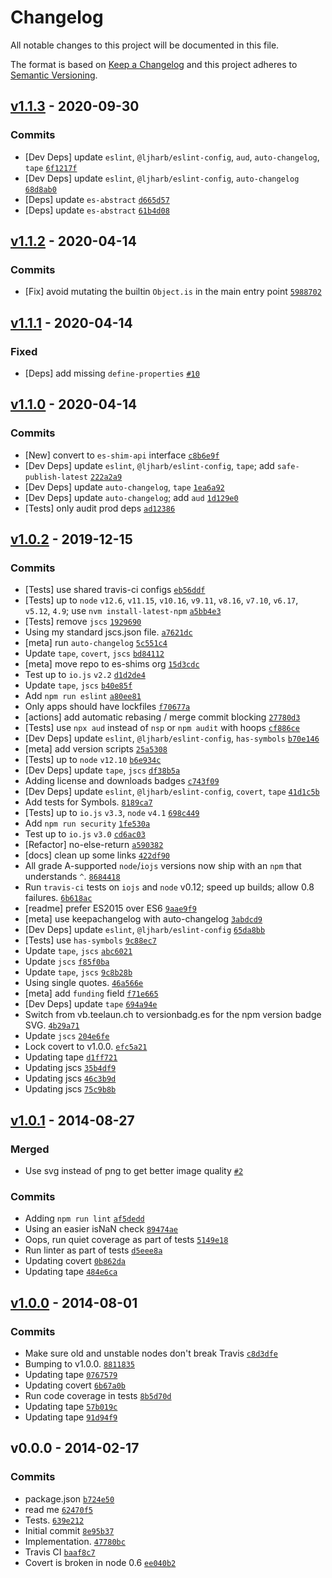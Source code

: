 # Changelog

All notable changes to this project will be documented in this file.

The format is based on [Keep a Changelog](https://keepachangelog.com/en/1.0.0/)
and this project adheres to [Semantic Versioning](https://semver.org/spec/v2.0.0.html).

## [v1.1.3](https://github.com/es-shims/object-is/compare/v1.1.2...v1.1.3) - 2020-09-30

### Commits

- [Dev Deps] update `eslint`, `@ljharb/eslint-config`, `aud`, `auto-changelog`, `tape` [`6f1217f`](https://github.com/es-shims/object-is/commit/6f1217fc82cbe25d3911cad2d3298a8f3f51bd7f)
- [Dev Deps] update `eslint`, `@ljharb/eslint-config`, `auto-changelog` [`68d8ab0`](https://github.com/es-shims/object-is/commit/68d8ab07275949aa78f20f0e6270c0a26aba2647)
- [Deps] update `es-abstract` [`d665d57`](https://github.com/es-shims/object-is/commit/d665d570e416f039bbbc577f0c2c77104302d227)
- [Deps] update `es-abstract` [`61b4d08`](https://github.com/es-shims/object-is/commit/61b4d0893212b08ec89ba8c388948fa4377f7a43)

## [v1.1.2](https://github.com/es-shims/object-is/compare/v1.1.1...v1.1.2) - 2020-04-14

### Commits

- [Fix] avoid mutating the builtin `Object.is` in the main entry point [`5988702`](https://github.com/es-shims/object-is/commit/59887020544021d7cf8e72cd84c4d67abcf558c5)

## [v1.1.1](https://github.com/es-shims/object-is/compare/v1.1.0...v1.1.1) - 2020-04-14

### Fixed

- [Deps] add missing `define-properties` [`#10`](https://github.com/es-shims/object-is/issues/10)

## [v1.1.0](https://github.com/es-shims/object-is/compare/v1.0.2...v1.1.0) - 2020-04-14

### Commits

- [New] convert to `es-shim-api` interface [`c8b6e9f`](https://github.com/es-shims/object-is/commit/c8b6e9f249438bfd9dfa315415eddd3a1d436d15)
- [Dev Deps] update `eslint`, `@ljharb/eslint-config`, `tape`; add `safe-publish-latest` [`222a2a9`](https://github.com/es-shims/object-is/commit/222a2a9a2eb08be844bf4c619d1eb711d743c6f3)
- [Dev Deps] update `auto-changelog`, `tape` [`1ea6a92`](https://github.com/es-shims/object-is/commit/1ea6a92153695074c4e3f2e2e0ec26b83f6b091a)
- [Dev Deps] update `auto-changelog`; add `aud` [`1d129e0`](https://github.com/es-shims/object-is/commit/1d129e0dfe386a1e39fa4f3ff991198e885299b1)
- [Tests] only audit prod deps [`ad12386`](https://github.com/es-shims/object-is/commit/ad1238688dcfe9170217b6b9a02122369979d221)

## [v1.0.2](https://github.com/es-shims/object-is/compare/v1.0.1...v1.0.2) - 2019-12-15

### Commits

- [Tests] use shared travis-ci configs [`eb56ddf`](https://github.com/es-shims/object-is/commit/eb56ddf82bd08f56bd50db7333f2a7b6cef2452a)
- [Tests] up to `node` `v12.6`, `v11.15`, `v10.16`, `v9.11`, `v8.16`, `v7.10`, `v6.17`, `v5.12`, `4.9`; use `nvm install-latest-npm` [`a5bb4e3`](https://github.com/es-shims/object-is/commit/a5bb4e3663902dda4eb9c748aecd04532428594a)
- [Tests] remove `jscs` [`1929690`](https://github.com/es-shims/object-is/commit/19296907bbb9864518ccb2364a44f9adda9c910c)
- Using my standard jscs.json file. [`a7621dc`](https://github.com/es-shims/object-is/commit/a7621dcafbdf4befa4bb97c4e132f30fd486addf)
- [meta] run `auto-changelog` [`5c551c4`](https://github.com/es-shims/object-is/commit/5c551c406f8a72d53f8f4bbabc89f0c1892bf262)
- Update `tape`, `covert`, `jscs` [`bd84112`](https://github.com/es-shims/object-is/commit/bd8411263e754f5a464b6d55c01ecd3b1f4c7437)
- [meta] move repo to es-shims org [`15d3cdc`](https://github.com/es-shims/object-is/commit/15d3cdcbd4b78c8dee80507ac8a5f4cff7ab42d4)
- Test up to `io.js` `v2.2` [`d1d2de4`](https://github.com/es-shims/object-is/commit/d1d2de48f72853552e3d3a751b3f178c5dc10ef5)
- Update `tape`, `jscs` [`b40e85f`](https://github.com/es-shims/object-is/commit/b40e85f77cc906fc54246cf672a78b902bd65aab)
- Add `npm run eslint` [`a80ee81`](https://github.com/es-shims/object-is/commit/a80ee81d12d8fb4120bf590c4d4622fb5dc3f67b)
- Only apps should have lockfiles [`f70677a`](https://github.com/es-shims/object-is/commit/f70677adbe0a765ee26e214a95a97d0ddf88f31e)
- [actions] add automatic rebasing / merge commit blocking [`27780d3`](https://github.com/es-shims/object-is/commit/27780d330cbaf3ef96479b5a0a3fe55f71b54bb6)
- [Tests] use `npx aud` instead of `nsp` or `npm audit` with hoops [`cf886ce`](https://github.com/es-shims/object-is/commit/cf886ced70afff6c5a66be6f9ddba2d330034c70)
- [Dev Deps] update `eslint`, `@ljharb/eslint-config`, `has-symbols` [`b70e146`](https://github.com/es-shims/object-is/commit/b70e146496488ac5e1a48651cb94292e67051e48)
- [meta] add version scripts [`25a5308`](https://github.com/es-shims/object-is/commit/25a5308bfcc41733a86ce0461ef69a2459215b5b)
- [Tests] up to `node` `v12.10` [`b6e934c`](https://github.com/es-shims/object-is/commit/b6e934ca8f0e65dac7ed3c30b2b7907d39e36f6b)
- [Dev Deps] update `tape`, `jscs` [`df38b5a`](https://github.com/es-shims/object-is/commit/df38b5a856071aaa4d6b8e089a48d80775cb1ed9)
- Adding license and downloads badges [`c743f09`](https://github.com/es-shims/object-is/commit/c743f0907b0bab73a0821541190a865a5c3e5da9)
- [Dev Deps] update `eslint`, `@ljharb/eslint-config`, `covert`, `tape` [`41d1c5b`](https://github.com/es-shims/object-is/commit/41d1c5b8173f6543e01940b18daee93c586058d0)
- Add tests for Symbols. [`8189ca7`](https://github.com/es-shims/object-is/commit/8189ca73b647a13f63162bc8ed14040386972530)
- [Tests] up to `io.js` `v3.3`, `node` `v4.1` [`698c449`](https://github.com/es-shims/object-is/commit/698c449a8fdc6634747765333cdd8071119932b8)
- Add `npm run security` [`1fe530a`](https://github.com/es-shims/object-is/commit/1fe530abd3164eb70dedd959a25f3b1ad0d02c01)
- Test up to `io.js` `v3.0` [`cd6ac03`](https://github.com/es-shims/object-is/commit/cd6ac034cda66916319c68aeea190e5817de106c)
- [Refactor] no-else-return [`a590382`](https://github.com/es-shims/object-is/commit/a590382d69134915f37039ae6841c9fffbdd5b81)
- [docs] clean up some links [`422df90`](https://github.com/es-shims/object-is/commit/422df90523f4d7f2463e404d394f656232f0fc7c)
- All grade A-supported `node`/`iojs` versions now ship with an `npm` that understands `^`. [`8684418`](https://github.com/es-shims/object-is/commit/8684418131004859fe18443d4f57f28510b72e13)
- Run `travis-ci` tests on `iojs` and `node` v0.12; speed up builds; allow 0.8 failures. [`6b618ac`](https://github.com/es-shims/object-is/commit/6b618acfa5bcab8d1684d926728000afb4f1ee52)
- [readme] prefer ES2015 over ES6 [`9aae9f9`](https://github.com/es-shims/object-is/commit/9aae9f9d1b4e699364f4822534b89887abb9089f)
- [meta] use keepachangelog with auto-changelog [`3abdcd9`](https://github.com/es-shims/object-is/commit/3abdcd915bc647a5f01af2422fa4a37b2980f946)
- [Dev Deps] update `eslint`, `@ljharb/eslint-config` [`65da8bb`](https://github.com/es-shims/object-is/commit/65da8bba76d4b0e95f95d2a6b98d7bfe5b294ff0)
- [Tests] use `has-symbols` [`9c88ec7`](https://github.com/es-shims/object-is/commit/9c88ec729227f35dc18fe52131c11afd296a042e)
- Update `tape`, `jscs` [`abc6021`](https://github.com/es-shims/object-is/commit/abc6021a0be38921688182e0f95376597056f6cd)
- Update `jscs` [`f85f0ba`](https://github.com/es-shims/object-is/commit/f85f0ba49809030c09dfda4af0022c4122438f90)
- Update `tape`, `jscs` [`9c8b28b`](https://github.com/es-shims/object-is/commit/9c8b28bf52521b70fdacdaba1035e101aa0a1240)
- Using single quotes. [`46a566e`](https://github.com/es-shims/object-is/commit/46a566efbc6366aa44ef9ac8b47668ede5830d50)
- [meta] add `funding` field [`f71e665`](https://github.com/es-shims/object-is/commit/f71e66510676f9bfeb6e81a05821161953879270)
- [Dev Deps] update `tape` [`694a94e`](https://github.com/es-shims/object-is/commit/694a94e83b4d415b1e43adb8011ad33351945105)
- Switch from vb.teelaun.ch to versionbadg.es for the npm version badge SVG. [`4b29a71`](https://github.com/es-shims/object-is/commit/4b29a718b459ecde3512c4dd6577a2a5e95b7cc6)
- Update `jscs` [`204e6fe`](https://github.com/es-shims/object-is/commit/204e6febc368ca94091ac0b5ec0254c33b0ee462)
- Lock covert to v1.0.0. [`efc5a21`](https://github.com/es-shims/object-is/commit/efc5a21e1d0cc463ec7c7ef2f75a317085093d5e)
- Updating tape [`d1ff721`](https://github.com/es-shims/object-is/commit/d1ff721d2bdec538112cdbbfedcf06d578093831)
- Updating jscs [`35b4df9`](https://github.com/es-shims/object-is/commit/35b4df90d0c97a4f004f0188940b2e602b645c16)
- Updating jscs [`46c3b9d`](https://github.com/es-shims/object-is/commit/46c3b9d31a7f8ce43c496e0304b22ce142311917)
- Updating jscs [`75c9b8b`](https://github.com/es-shims/object-is/commit/75c9b8b45022d5e9b44b0c9a055974185b550a57)

## [v1.0.1](https://github.com/es-shims/object-is/compare/v1.0.0...v1.0.1) - 2014-08-27

### Merged

- Use svg instead of png to get better image quality [`#2`](https://github.com/es-shims/object-is/pull/2)

### Commits

- Adding `npm run lint` [`af5dedd`](https://github.com/es-shims/object-is/commit/af5dedd2f40df7584c856576123a2d2852dd9694)
- Using an easier isNaN check [`89474ae`](https://github.com/es-shims/object-is/commit/89474ae3e26eb857d89b01c1f3b20f859bd0f161)
- Oops, run quiet coverage as part of tests [`5149e18`](https://github.com/es-shims/object-is/commit/5149e1876808e67a016fd913f6d99481bf7091f2)
- Run linter as part of tests [`d5eee8a`](https://github.com/es-shims/object-is/commit/d5eee8a43b95c619cf3b06ef3d64cefc865f33f3)
- Updating covert [`0b862da`](https://github.com/es-shims/object-is/commit/0b862dad7873b9aab74d2f4262b5b587120c169b)
- Updating tape [`484e6ca`](https://github.com/es-shims/object-is/commit/484e6cab0d5734b8c9f23ceada58e93b09dc15ee)

## [v1.0.0](https://github.com/es-shims/object-is/compare/v0.0.0...v1.0.0) - 2014-08-01

### Commits

- Make sure old and unstable nodes don't break Travis [`c8d3dfe`](https://github.com/es-shims/object-is/commit/c8d3dfe4c0f6dc76a5b0cc22a6a6401fa1105cea)
- Bumping to v1.0.0. [`8811835`](https://github.com/es-shims/object-is/commit/8811835bff203cf0dc0dee1342beeb749ea63e10)
- Updating tape [`0767579`](https://github.com/es-shims/object-is/commit/0767579b3cbf59e49c73c131186bfcbad4448020)
- Updating covert [`6b67a0b`](https://github.com/es-shims/object-is/commit/6b67a0b4b6933ea23c74c24037f3f515942a005a)
- Run code coverage in tests [`8b5d70d`](https://github.com/es-shims/object-is/commit/8b5d70d9cbf6194d69ee22b8433fe4e0a3d7507e)
- Updating tape [`57b019c`](https://github.com/es-shims/object-is/commit/57b019c8b74030601dc71dc38cd2c41cf5b735d4)
- Updating tape [`91d94f9`](https://github.com/es-shims/object-is/commit/91d94f9b06c4a86942b077979536a8c2994ab374)

## v0.0.0 - 2014-02-17

### Commits

- package.json [`b724e50`](https://github.com/es-shims/object-is/commit/b724e50ea4a151f46ff5344f9dc3f00d48e60695)
- read me [`62470f5`](https://github.com/es-shims/object-is/commit/62470f58dbef4ba0b96c6c000b2802e328c54be6)
- Tests. [`639e212`](https://github.com/es-shims/object-is/commit/639e212c478afcb8c9a24753aa8fc2b2fdcfb925)
- Initial commit [`8e95b37`](https://github.com/es-shims/object-is/commit/8e95b3744c07594c49372c5732d96235f0b7d9d6)
- Implementation. [`47780bc`](https://github.com/es-shims/object-is/commit/47780bc0f483eeabd853877fa33295976cf201ae)
- Travis CI [`baaf8c7`](https://github.com/es-shims/object-is/commit/baaf8c70bc7fd88cf149af9b0c992febb5e89514)
- Covert is broken in node 0.6 [`ee040b2`](https://github.com/es-shims/object-is/commit/ee040b2f3a917da9a33a287daf8470e95db271e1)
